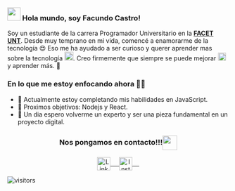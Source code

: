 ### <img src="https://media.giphy.com/media/hvRJCLFzcasrR4ia7z/giphy.gif" width="30px"> Hola mundo, soy Facundo Castro!
Soy un estudiante de la carrera Programador Universitario en la <a href="https://www.facet.unt.edu.ar//"><b>FACET UNT</b></a>. Desde muy temprano en mi vida, comencé a enamorarme de la tecnología 😍 Eso me ha ayudado a ser  curioso y querer aprender mas sobre la tecnología <img src="https://github.com/rajput2107/rajput2107/blob/master/Assets/PC.gif" height="20px"/>. Creo firmemente que siempre se puede mejorar <img src="https://github.com/rajput2107/rajput2107/blob/master/Assets/Rocket.gif" height="18px"> y aprender más. 🧠
<br/>
### En lo que me estoy enfocando ahora 👨‍💻
- 💪 Actualmente estoy completando mis habilidades en JavaScript.
- 🎯 Proximos objetivos: Nodejs y React.
- 🤞 Un dia espero volverme un experto y ser una pieza fundamental en un proyecto digital.

<div align="center">
  <h3 align="center">Nos pongamos en contacto!!!<img align="center" src="https://github.com/rajput2107/rajput2107/blob/master/Assets/Handshake.gif" height="33px" /></h3> 
</div>
<p align="center">
 <a href="https://www.linkedin.com/in/facundocr/" target="blank">
  <img align="center" alt="LinkedIn" width="30px" src="https://www.vectorlogo.zone/logos/linkedin/linkedin-icon.svg" /> &nbsp; &nbsp;
 </a>
 <a href="https://www.instagram.com/facucastro302/" target="blank">
  <img align="center" alt="Instagram" width="30px" src="https://www.vectorlogo.zone/logos/instagram/instagram-icon.svg" /> &nbsp; &nbsp;
 </a>
  
![visitors](https://visitor-badge-reloaded.herokuapp.com/badge?page_id=FacuCr.FacuCR&color=00cf00)
<!--
**FacuCR/FacuCR** is a ✨ _special_ ✨ repository because its `README.md` (this file) appears on your GitHub profile.

Here are some ideas to get you started:

- 🔭 I’m currently working on ...
- 🌱 I’m currently learning ...
- 👯 I’m looking to collaborate on ...
- 🤔 I’m looking for help with ...
- 💬 Ask me about ...
- 📫 How to reach me: ...
- 😄 Pronouns: ...
- ⚡ Fun fact: ...
-->
